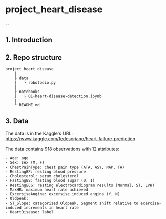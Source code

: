 
# project_heart_disease

--

## 1. Introduction

## 2. Repo structure

```
project_heart_disease
    |
    ├ data
    |   └ robotodio.py
    |
    ├ notebooks
    |   ├ 01-heart-disease-detection.ipynb
    |
    └ README.md
```

## 3. Data

The data is in the Kaggle's URL: https://www.kaggle.com/fedesoriano/heart-failure-prediction

The data contains 918 observations with 12 attributes:

    - Age: age
    - Sex: sex (M, F)
    - ChestPainType: chest pain type (ATA, ASY, NAP, TA)
    - RestingBP: resting blood pressure
    - Cholesterol: serum cholesterol
    - FastingBS: fasting blood sugar (0, 1)
    - RestingECG: resting electrocardiogram results (Normal, ST, LVH)
    - MaxHR: maximum heart rate achieved
    - ExcersiseAngina: excersise induced angina (Y, N)
    - Oldpeak:
    - ST_Slope: categorized Oldpeak. Segment shift relative to exercise-induced increments in heart rate
    - HeartDisease: label

